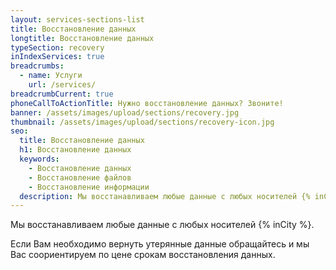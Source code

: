 ```yaml
---
layout: services-sections-list
title: Восстановление данных
longtitle: Восстановление данных
typeSection: recovery
inIndexServices: true
breadcrumbs:
  - name: Услуги
    url: /services/
breadcrumbCurrent: true
phoneCallToActionTitle: Нужно восстановление данных? Звоните!
banner: /assets/images/upload/sections/recovery.jpg
thumbnail: /assets/images/upload/sections/recovery-icon.jpg
seo:
  title: Восстановление данных
  h1: Восстановление данных
  keywords: 
    - Восстановление данных
    - Восстановление файлов
    - Восстановление информации
  description: Мы восстанавливаем любые данные с любых носителей {% inCity %}. Если Вам необходимо вернуть утерянные данные обращайтесь и мы Вас соориентируем по цене срокам восстановления данных.
---
```

Мы восстанавливаем любые данные с любых носителей {% inCity %}.

Если Вам необходимо вернуть утерянные данные обращайтесь и мы Вас соориентируем по цене срокам восстановления данных.